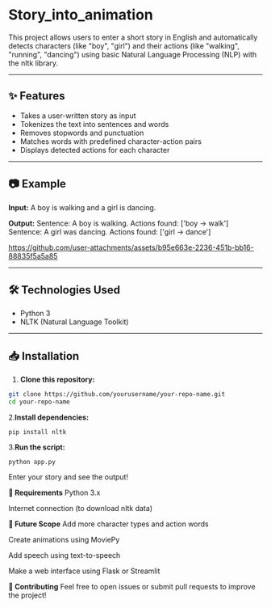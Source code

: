 # Story_into_animation
This project allows users to enter a short story in English and automatically detects characters (like "boy", "girl") and their actions (like "walking", "running", "dancing") using basic Natural Language Processing (NLP) with the nltk library.

---

## ✨ Features

- Takes a user-written story as input
- Tokenizes the text into sentences and words
- Removes stopwords and punctuation
- Matches words with predefined character-action pairs
- Displays detected actions for each character

---

## 📷 Example

**Input:**
A boy is walking and a girl is dancing.

**Output:**
Sentence: A boy is walking.
Actions found: ['boy -> walk']
Sentence: A girl was dancing.
Actions found: ['girl -> dance']


https://github.com/user-attachments/assets/b95e663e-2236-451b-bb16-88835f5a5a85




---

## 🛠 Technologies Used

- Python 3
- NLTK (Natural Language Toolkit)

---

## 📥 Installation

1. **Clone this repository:**

```bash
git clone https://github.com/yourusername/your-repo-name.git
cd your-repo-name
```

2.**Install dependencies:**

```
pip install nltk
```
3.**Run the script:**

```
python app.py
```

Enter your story and see the output!

**🧾 Requirements**
Python 3.x

Internet connection (to download nltk data)

**🚀 Future Scope**
Add more character types and action words

Create animations using MoviePy

Add speech using text-to-speech

Make a web interface using Flask or Streamlit


**🤝 Contributing**
Feel free to open issues or submit pull requests to improve the project!
